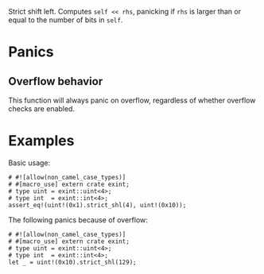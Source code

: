 Strict shift left. Computes `self << rhs`,
panicking if `rhs` is larger than or equal to the number of bits in `self`.

# Panics

## Overflow behavior

This function will always panic on overflow, regardless of whether overflow checks are enabled.

# Examples

Basic usage:

```
# #![allow(non_camel_case_types)]
# #[macro_use] extern crate exint;
# type uint = exint::uint<4>;
# type int  = exint::int<4>;
assert_eq!(uint!(0x1).strict_shl(4), uint!(0x10));
```

The following panics because of overflow:

```should_panic
# #![allow(non_camel_case_types)]
# #[macro_use] extern crate exint;
# type uint = exint::uint<4>;
# type int  = exint::int<4>;
let _ = uint!(0x10).strict_shl(129);
```
